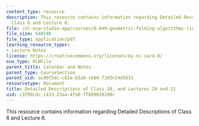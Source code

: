 ```yaml
---
content_type: resource
description: This resource contains information regarding Detailed Descriptions of
  Class 6 and Lecture 6.
file: /ol-ocw-studio-app/courses/6-849-geometric-folding-algorithms-linkages-origami-polyhedra-fall-2012/c3f09cdc143323aa4fa0ffb89658198c_MIT6_849F12_desc20.pdf
file_size: 648546
file_type: application/pdf
learning_resource_types:
- Lecture Notes
license: https://creativecommons.org/licenses/by-nc-sa/4.0/
ocw_type: OCWFile
parent_title: Calendar and Notes
parent_type: CourseSection
parent_uid: ac06f5dc-c82a-b3a0-cb86-73d3c54d5831
resourcetype: Document
title: Detailed Descriptions of Class 20, and Lectures 20 and 21
uid: c3f09cdc-1433-23aa-4fa0-ffb89658198c
---
```

This resource contains information regarding Detailed Descriptions of Class 6 and Lecture 6.